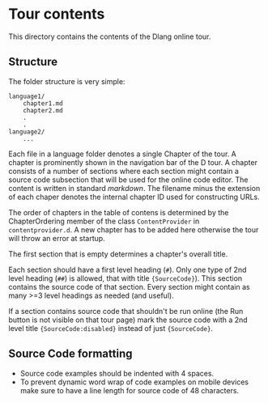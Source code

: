 # Tour contents

This directory contains the contents of the Dlang online tour.

## Structure

The folder structure is very simple:

	language1/
		chapter1.md
		chapter2.md
		.
		.
	language2/
		...

Each file in a language folder denotes a single Chapter of the tour.
A chapter is prominently shown in the navigation bar of the D tour.
A chapter consists of a number of sections where each section might
contain a source code subsection that will be used for the online code
editor. The content is written in standard *markdown*. The filename minus
the extension of each chaper denotes the internal chapter ID used
for constructing URLs.

The order of chapters in the table of contens is determined by the ChapterOrdering
member of the class `ContentProvider` in `contentprovider.d`. A new chapter
has to be added here otherwise the tour will throw an error at startup.

The first section that is empty determines a chapter's overall title.

Each section should have a first level heading (`#`). Only one type of 2nd level heading (`##`) 
is allowed, that with title `{SourceCode}`). This section
contains the source code of that section. Every section might contain as many 
\>=3 level headings as needed (and useful).

If a section contains source code that shouldn't be run
online (the Run button is not visible on that tour
page) mark the source code with a 2nd level title
`{SourceCode:disabled}` instead of just `{SourceCode}`.

## Source Code formatting

* Source code examples should be indented with 4 spaces.
* To prevent dynamic word wrap of code examples on mobile
  devices make sure to have a line length for source code of 48
  characters.
